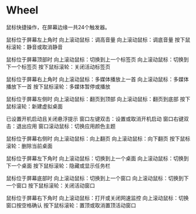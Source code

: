 # Wheel
鼠标快捷操作，在屏幕边缘一共24个触发器。


鼠标位于屏幕左上角时
向上滚动鼠标：调高音量
向上滚动鼠标：调底音量
按下鼠标滚轮：静音或取消静音

鼠标位于屏幕顶部时
向上滚动鼠标：切换到上一个标签页
向上滚动鼠标：切换到下一个标签页
按下鼠标滚轮：关闭活动标签页


鼠标位于屏幕右上角时
向上滚动鼠标：多媒体播放上一首
向上滚动鼠标：多媒体播放下一首
按下鼠标滚轮：多媒体暂停或播放


鼠标位于屏幕左侧时
向上滚动鼠标：翻页到顶部
向上滚动鼠标：翻页到底部
按下鼠标滚轮：新建虚拟桌面


已设置开机启动且关闭悬浮提示
窗口左键双击：设置或取消开机启动
窗口右键双击：退出应用
窗口滚动鼠标：切换应用颜色主题

鼠标位于屏幕右侧时
向上滚动鼠标：向上翻页
向上滚动鼠标：向下翻页
按下鼠标滚轮：删除当前桌面


鼠标位于屏幕左下角时
向上滚动鼠标：切换到上一个桌面
向上滚动鼠标：切换到下一个桌面
按下鼠标滚轮：隐藏或显示任务栏


鼠标位于屏幕底部时
向上滚动鼠标：切换到上一个窗口
向上滚动鼠标：切换到下一个窗口
按下鼠标滚轮：关闭活动窗口


鼠标位于屏幕右下角时
向上滚动鼠标：打开或关闭网速监控
向上滚动鼠标：切换窗口按空格确认
按下鼠标滚轮：置顶或取消置顶活动窗口


